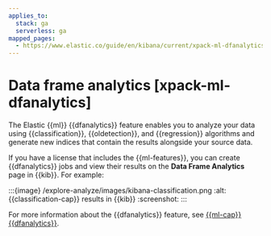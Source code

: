 ```yaml
---
applies_to:
  stack: ga
  serverless: ga
mapped_pages:
  - https://www.elastic.co/guide/en/kibana/current/xpack-ml-dfanalytics.html
---
```


# Data frame analytics [xpack-ml-dfanalytics]

The Elastic {{ml}} {{dfanalytics}} feature enables you to analyze your data using {{classification}}, {{oldetection}}, and {{regression}} algorithms and generate new indices that contain the results alongside your source data.

If you have a license that includes the {{ml-features}}, you can create {{dfanalytics}} jobs and view their results on the **Data Frame Analytics** page in {{kib}}. For example:

:::{image} /explore-analyze/images/kibana-classification.png
:alt: {{classification-cap}} results in {{kib}}
:screenshot:
:::

For more information about the {{dfanalytics}} feature, see [{{ml-cap}} {{dfanalytics}}](../data-frame-analytics.md).

